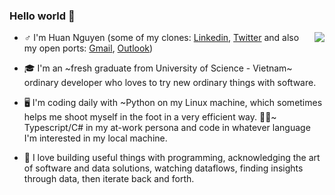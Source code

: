 ### Hello world 👋

<!--
**nguyenhuands99/nguyenhuands99** is a ✨ _special_ ✨ repository because its `README.md` (this file) appears on your GitHub profile.

Here are some ideas to get you started:

- 🔭 I’m currently working on ...
- 🌱 I’m currently learning ...
- 👯 I’m looking to collaborate on ...
- 🤔 I’m looking for help with ...
- 💬 Ask me about ...
- 📫 How to reach me: ...
- 😄 Pronouns: ...
- ⚡ Fun fact: ...
-->
<a href="#">
<img align="right" src="https://github-readme-stats.vercel.app/api?username=nguyenhuands99&show_icons=true&theme=dark">
</a>

- ♂  I'm Huan Nguyen (some of my clones: [Linkedin](https://www.linkedin.com/in/nguyenhuands99/), [Twitter](https://www.twitter.com/nguyenhuands99) and also my open ports: [Gmail](mailto:nguyenhuands99@gmail.com), [Outlook](mailto:nguyenhuands99@outlook.com))

- 🎓 I'm an ~fresh graduate from University of Science - Vietnam~ ordinary developer who loves to try new ordinary things with software. 

- 🖥 I'm coding daily with ~Python on my Linux machine, which sometimes helps me shoot myself in the foot in a very efficient way. 🦶🔫~ Typescript/C# in my at-work persona and code in whatever language I'm interested in my local machine.

- 🧠 I love building useful things with programming, acknowledging the art of software and data solutions, watching dataflows, finding insights through data, then iterate back and forth.

